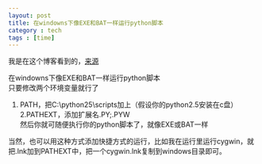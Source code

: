 ```yaml
---
layout: post
title: 在windowns下像EXE和BAT一样运行python脚本
category : tech 
tags : [time]
---
```

我是在这个博客看到的，[来源](http://star23.yo2.cn/articles/%E5%9C%A8windowns%E4%B8%8B%E5%83%8Fexe%E5%92%8Cbat%E4%B8%80%E6%A0%B7%E8%BF%90%E8%A1%8Cpython%E8%84%9A%E6%9C%AC.html)  

在windowns下像EXE和BAT一样运行python脚本  
只要修改两个环境变量就行了  
1. PATH，把C:\python25\scripts加上（假设你的python2.5安装在c盘）  
2.PATHEXT，添加扩展名.PY;.PYW  
然后你就可随便执行你的python脚本了，就像EXE或BAT一样  

当然，也可以用这种方式添加快捷方式的运行，比如我在运行里运行cygwin，就把.lnk加到PATHEXT中，把一个cygwin.lnk复制到windows目录即可。  

